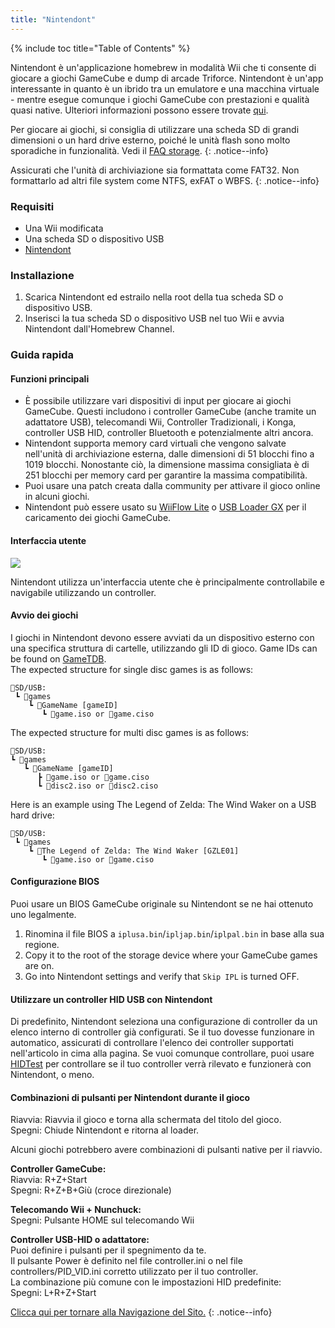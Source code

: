 ```yaml
---
title: "Nintendont"
---
```


{% include toc title="Table of Contents" %}

Nintendont è un'applicazione homebrew in modalità Wii che ti consente di giocare a giochi GameCube e dump di arcade Triforce. Nintendont è un'app interessante in quanto è un ibrido tra un emulatore e una macchina virtuale - mentre esegue comunque i giochi GameCube con prestazioni e qualità quasi native. Ulteriori informazioni possono essere trovate [qui](https://gbatemp.net/threads/nintendont.349258/).

Per giocare ai giochi, si consiglia di utilizzare una scheda SD di grandi dimensioni o un hard drive esterno, poiché le unità flash sono molto sporadiche in funzionalità. Vedi il [FAQ storage](faq).
{: .notice--info}

Assicurati che l'unità di archiviazione sia formattata come FAT32. Non formattarlo ad altri file system come NTFS, exFAT o WBFS.
{: .notice--info}

### Requisiti

* Una Wii modificata
* Una scheda SD o dispositivo USB
* [Nintendont](https://oscwii.org/library/app/Nintendont)

### Installazione
1. Scarica Nintendont ed estrailo nella root della tua scheda SD o dispositivo USB.
1. Inserisci la tua scheda SD o dispositivo USB nel tuo Wii e avvia Nintendont dall'Homebrew Channel.

### Guida rapida

#### Funzioni principali

+ È possibile utilizzare vari dispositivi di input per giocare ai giochi GameCube. Questi includono i controller GameCube (anche tramite un adattatore USB), telecomandi Wii, Controller Tradizionali, i Konga, controller USB HID, controller Bluetooth e potenzialmente altri ancora.
+ Nintendont supporta memory card virtuali che vengono salvate nell'unità di archiviazione esterna, dalle dimensioni di 51 blocchi fino a 1019 blocchi. Nonostante ciò, la dimensione massima consigliata è di 251 blocchi per memory card per garantire la massima compatibilità.
+ Puoi usare una patch creata dalla community per attivare il gioco online in alcuni giochi.
+ Nintendont può essere usato su [WiiFlow Lite](wii-loaders#wiiflow-lite) o [USB Loader GX](wii-loaders#usb-loader-gx) per il caricamento dei giochi GameCube.

#### Interfaccia utente

![](/images/usb-loaders/nintendont-ui.png)

Nintendont utilizza un'interfaccia utente che è principalmente controllabile e navigabile utilizzando un controller.

#### Avvio dei giochi

I giochi in Nintendont devono essere avviati da un dispositivo esterno con una specifica struttura di cartelle, utilizzando gli ID di gioco. Game IDs can be found on [GameTDB](https://www.gametdb.com).<br> The expected structure for single disc games is as follows:<br>
```
💾SD/USB:
 ┗ 📂games
    ┗ 📂GameName [gameID]
       ┗ 📜game.iso or 📜game.ciso
```

The expected structure for multi disc games is as follows:<br>
```
💾SD/USB:
┗ 📂games
   ┗ 📂GameName [gameID]
      ┣ 📜game.iso or 📜game.ciso
      ┗ 📜disc2.iso or 📜disc2.ciso
```

Here is an example using The Legend of Zelda: The Wind Waker on a USB hard drive:<br>
```
💾SD/USB:
 ┗ 📂games
    ┗ 📂The Legend of Zelda: The Wind Waker [GZLE01]
       ┗ 📜game.iso or 📜game.ciso
```

#### Configurazione BIOS

Puoi usare un BIOS GameCube originale su Nintendont se ne hai ottenuto uno legalmente.

1. Rinomina il file BIOS a `iplusa.bin`/`ipljap.bin`/`iplpal.bin` in base alla sua regione.
1. Copy it to the root of the storage device where your GameCube games are on.
1. Go into Nintendont settings and verify that `Skip IPL` is turned OFF.

#### Utilizzare un controller HID USB con Nintendont

Di predefinito, Nintendont seleziona una configurazione di controller da un elenco interno di controller già configurati. Se il tuo dovesse funzionare in automatico, assicurati di controllare l'elenco dei controller supportati nell'articolo in cima alla pagina. Se vuoi comunque controllare, puoi usare [HIDTest](https://oscwii.org/library/app/HIDTest) per controllare se il tuo controller verrà rilevato e funzionerà con Nintendont, o meno.

#### Combinazioni di pulsanti per Nintendont durante il gioco

Riavvia: Riavvia il gioco e torna alla schermata del titolo del gioco.<br> Spegni: Chiude Nintendont e ritorna al loader.<br>

Alcuni giochi potrebbero avere combinazioni di pulsanti native per il riavvio.

**Controller GameCube:**<br> Riavvia: R+Z+Start<br> Spegni: R+Z+B+Giù (croce direzionale)

**Telecomando Wii + Nunchuck:**<br> Spegni: Pulsante HOME sul telecomando Wii

**Controller USB-HID o adattatore:**<br> Puoi definire i pulsanti per il spegnimento da te.<br> Il pulsante Power è definito nel file controller.ini o nel file controllers/PID_VID.ini corretto utilizzato per il tuo controller.<br> La combinazione più comune con le impostazioni HID predefinite:<br> Spegni: L+R+Z+Start

[Clicca qui per tornare alla Navigazione del Sito.](navigazione-sito)
{: .notice--info}
